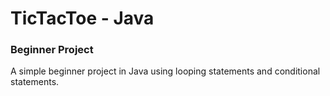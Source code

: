 # TicTacToe - Java


<h3>Beginner Project</h3>

<p>A simple beginner project in Java using looping statements and conditional statements.</p>
